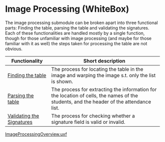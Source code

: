 # Image Processing (WhiteBox)
The image processing submodule can be broken apart into three functional parts: Finding the table, parsing the table and validating the signatures. Each of these functionalities are handled mostly by a single function, though for those unfamiliar with image processing (and maybe for those familiar with it as well) the steps taken for processing the table are not obvious.

|**Functionality**|**Short description**|
|---|---|
|[Finding the table](3.4.1FindingTable.md)|The process for locating the table in the image and warping the image s.t. only the list is shown.|
|[Parsing the table](3.4.2ParsingTable.md)|The process for extracting the information for the location of cells, the names of the students, and the header of the attendance list. |
|[Validating the Signatures](3.4.3ValidatingSignatures.md)|The process for checking whether a signature field is valid or invalid.|

[ImageProcessingOverview.uxf](/Diagrams/ImageProcessingOverview.uxf)
